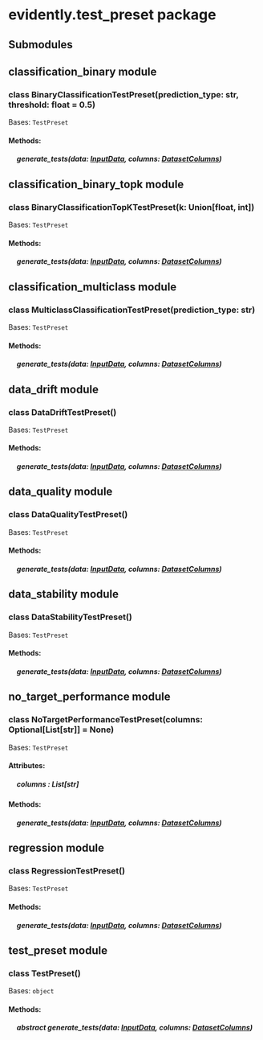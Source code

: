 # evidently.test_preset package

## Submodules

## <a name="module-evidently.test_preset.classification_binary"></a>classification_binary module


### class BinaryClassificationTestPreset(prediction_type: str, threshold: float = 0.5)
Bases: `TestPreset`


#### Methods: 

##### &nbsp;&nbsp;&nbsp;&nbsp; generate_tests(data: [InputData](evidently.metrics.md#evidently.metrics.base_metric.InputData), columns: [DatasetColumns](evidently.utils.md#evidently.utils.data_operations.DatasetColumns))
## <a name="module-evidently.test_preset.classification_binary_topk"></a>classification_binary_topk module


### class BinaryClassificationTopKTestPreset(k: Union[float, int])
Bases: `TestPreset`


#### Methods: 

##### &nbsp;&nbsp;&nbsp;&nbsp; generate_tests(data: [InputData](evidently.metrics.md#evidently.metrics.base_metric.InputData), columns: [DatasetColumns](evidently.utils.md#evidently.utils.data_operations.DatasetColumns))
## <a name="module-evidently.test_preset.classification_multiclass"></a>classification_multiclass module


### class MulticlassClassificationTestPreset(prediction_type: str)
Bases: `TestPreset`


#### Methods: 

##### &nbsp;&nbsp;&nbsp;&nbsp; generate_tests(data: [InputData](evidently.metrics.md#evidently.metrics.base_metric.InputData), columns: [DatasetColumns](evidently.utils.md#evidently.utils.data_operations.DatasetColumns))
## <a name="module-evidently.test_preset.data_drift"></a>data_drift module


### class DataDriftTestPreset()
Bases: `TestPreset`


#### Methods: 

##### &nbsp;&nbsp;&nbsp;&nbsp; generate_tests(data: [InputData](evidently.metrics.md#evidently.metrics.base_metric.InputData), columns: [DatasetColumns](evidently.utils.md#evidently.utils.data_operations.DatasetColumns))
## <a name="module-evidently.test_preset.data_quality"></a>data_quality module


### class DataQualityTestPreset()
Bases: `TestPreset`


#### Methods: 

##### &nbsp;&nbsp;&nbsp;&nbsp; generate_tests(data: [InputData](evidently.metrics.md#evidently.metrics.base_metric.InputData), columns: [DatasetColumns](evidently.utils.md#evidently.utils.data_operations.DatasetColumns))
## <a name="module-evidently.test_preset.data_stability"></a>data_stability module


### class DataStabilityTestPreset()
Bases: `TestPreset`


#### Methods: 

##### &nbsp;&nbsp;&nbsp;&nbsp; generate_tests(data: [InputData](evidently.metrics.md#evidently.metrics.base_metric.InputData), columns: [DatasetColumns](evidently.utils.md#evidently.utils.data_operations.DatasetColumns))
## <a name="module-evidently.test_preset.no_target_performance"></a>no_target_performance module


### class NoTargetPerformanceTestPreset(columns: Optional[List[str]] = None)
Bases: `TestPreset`

#### Attributes: 

##### &nbsp;&nbsp;&nbsp;&nbsp; columns : List[str] 

#### Methods: 

##### &nbsp;&nbsp;&nbsp;&nbsp; generate_tests(data: [InputData](evidently.metrics.md#evidently.metrics.base_metric.InputData), columns: [DatasetColumns](evidently.utils.md#evidently.utils.data_operations.DatasetColumns))
## <a name="module-evidently.test_preset.regression"></a>regression module


### class RegressionTestPreset()
Bases: `TestPreset`


#### Methods: 

##### &nbsp;&nbsp;&nbsp;&nbsp; generate_tests(data: [InputData](evidently.metrics.md#evidently.metrics.base_metric.InputData), columns: [DatasetColumns](evidently.utils.md#evidently.utils.data_operations.DatasetColumns))
## <a name="module-evidently.test_preset.test_preset"></a>test_preset module


### class TestPreset()
Bases: `object`

#### Methods: 

##### &nbsp;&nbsp;&nbsp;&nbsp; abstract  generate_tests(data: [InputData](evidently.metrics.md#evidently.metrics.base_metric.InputData), columns: [DatasetColumns](evidently.utils.md#evidently.utils.data_operations.DatasetColumns))
